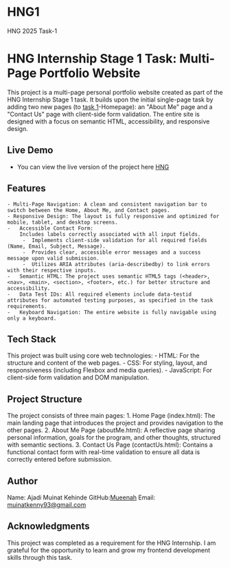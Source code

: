 # HNG1
HNG 2025 Task-1
# HNG Internship Stage 1 Task: Multi-Page Portfolio Website
This project is a multi-page personal portfolio website created as part of the HNG Internship Stage 1 task. It builds upon the initial single-page task by adding two new pages (to [task 1](https://github.com/Mueenah1/HNG0)-Homepage):  an "About Me" page and a "Contact Us" page with client-side form validation. The entire site is designed with a focus on semantic HTML, accessibility, and responsive design.
## Live Demo
- You can view the live version of the project here [HNG](https://mueenah1.github.io/HNG1/)
## Features
	- Multi-Page Navigation: A clean and consistent navigation bar to switch between the Home, About Me, and Contact pages.
	- Responsive Design: The layout is fully responsive and optimized for mobile, tablet, and desktop screens.
	-	Accessible Contact Form:
		Includes labels correctly associated with all input fields.
 		 -	Implements client-side validation for all required fields (Name, Email, Subject, Message).
 		 -	Provides clear, accessible error messages and a success message upon valid submission.
		 -	Utilizes ARIA attributes (aria-describedby) to link errors with their respective inputs.
	-	Semantic HTML: The project uses semantic HTML5 tags (<header>, <nav>, <main>, <section>, <footer>, etc.) for better structure and accessibility.
	-	Data Test IDs: All required elements include data-testid attributes for automated testing purposes, as specified in the task requirements.
	-	Keyboard Navigation: The entire website is fully navigable using only a keyboard.
## Tech Stack
This project was built using core web technologies:
	-	HTML: For the structure and content of the web pages.
	-	CSS: For styling, layout, and responsiveness (including Flexbox and media queries).
	-	JavaScript: For client-side form validation and DOM manipulation.
## Project Structure
The project consists of three main pages:
	1.	Home Page (index.html): The main landing page that introduces the project and provides navigation to the other pages.
	2.	About Me Page (aboutMe.html): A reflective page sharing personal information, goals for the program, and other thoughts, structured with semantic sections.
	3.	Contact Us Page (contactUs.html): Contains a functional contact form with real-time validation to ensure all data is correctly entered before submission.
## Author
Name: Ajadi Muinat Kehinde
GitHub:[Mueenah](https://github.com/Mueenah1)
Email: muinatkenny93@gmail.com
## Acknowledgments
This project was completed as a requirement for the HNG Internship. I am grateful for the opportunity to learn and grow my frontend development skills through this task.

